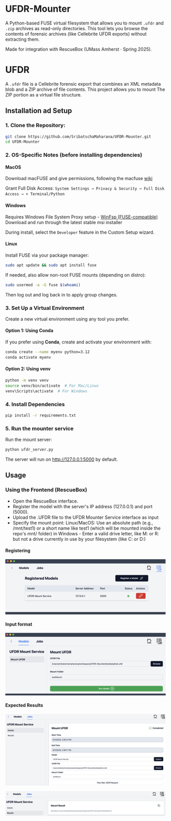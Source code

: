 # UFDR-Mounter

A Python-based FUSE virtual filesystem that allows you to mount `.ufdr` and `.zip` archives as read-only directories. This tool lets you browse the contents of forensic archives (like Cellebrite UFDR exports) without extracting them.

Made for integration with RescueBox (UMass Amherst · Spring 2025).


# UFDR

A `.ufdr` file is a Cellebrite forensic export that combines an XML metadata blob and a ZIP archive of file contents. This project allows you to mount The ZIP portion as a virtual file structure.

## Installation ad Setup

### 1. Clone the Repository:
```bash
git clone https://github.com/SribatschaMaharana/UFDR-Mounter.git
cd UFDR-Mounter
```

### 2. OS-Specific Notes (before installing dependencies)

#### MacOS 

Download macFUSE and give permissions, following the macfuse [wiki](https://github.com/macfuse/macfuse/wiki/Getting-Started)

Grant Full Disk Access: `System Settings → Privacy & Security → Full Disk Access → + Terminal/Python`


#### Windows 
Requires Windows File System Proxy setup - [WinFsp (FUSE-compatible)](https://github.com/winfsp/winfsp/releases)
Download and run through the latest stable msi installer

During install, select the `Developer` feature in the Custom Setup wizard.

#### Linux 
Install FUSE via your package manager:

```bash
sudo apt update && sudo apt install fuse
```
If needed, also allow non-root FUSE mounts (depending on distro):
```bash
sudo usermod -a -G fuse $(whoami)
```

Then log out and log back in to apply group changes.


### 3. Set Up a Virtual Environment
Create a new virtual environment using any tool you prefer. 

#### Option 1: Using Conda

If you prefer using **Conda**, create and activate your environment with:

```bash
conda create --name myenv python=3.12
conda activate myenv
```

#### Option 2: Using venv
```bash
python -m venv venv
source venv/bin/activate  # For Mac/Linux
venv\Scripts\activate  # For Windows
```

### 4. Install Dependencies
```bash
pip install -r requirements.txt
```

### 5. Run the mounter service

Run the mount server:
```bash
python ufdr_server.py
```
The server will run on http://127.0.0.1:5000 by default.

## Usage

### Using the Frontend (RescueBox)
- Open the RescueBox interface.
- Register the model with the server's IP address (127.0.0.1) and port (5000).
- Upload the .UFDR file to the UFDR Mounter Service interface as input
- Specify the mount point: 
Linux/MacOS: Use an absolute path (e.g., /mnt/test1) or a short name like test1 (which will be mounted inside the repo's mnt/ folder)
in Windows - Enter a valid drive letter, like M: or R: but not a drive currently in use by your filesystem (like C: or D:)



#### Registering

![Register](./resources/Register.png)

#### Input format

![Input](./resources/Input.png)

#### Expected Results

![Detail](./resources/Details.png)

![Result](./resources/Result.png)




